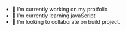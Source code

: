- 🔭 I’m currently working on my protfolio
- 🌱 I’m currently learning javaScript
- 👯 I’m looking to collaborate on build project. <br>

